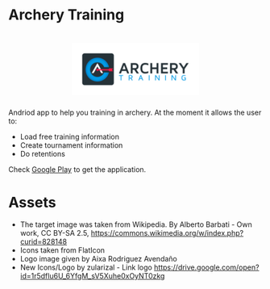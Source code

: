 # Archery Training

<h1 align=center>
<img src="Logo/horizontal.png" width=50%>
</h1>

Andriod app to help you training in archery. At the moment it allows the user to:

- Load free training information
- Create tournament information
- Do retentions

Check [Google Play](https://play.google.com/store/apps/details?id=ar.com.tzulberti.archerytraining) 
to get the application.

# Assets

- The target image was taken from Wikipedia. By Alberto Barbati - Own work, CC BY-SA 2.5, https://commons.wikimedia.org/w/index.php?curid=828148
- Icons taken from FlatIcon
- Logo image given by Aixa Rodriguez Avendaño
- New Icons/Logo by zularizal - Link logo https://drive.google.com/open?id=1r5dflu6U_6YfgM_sV5Xuhe0xOyNT0zkg
